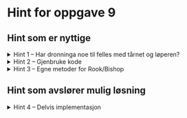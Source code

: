 # Hint for oppgave 9

## Hint som er nyttige

<details>
<summary>Hint 1 – Har dronninga noe til felles med tårnet og løperen?</summary>

Trekkene til dronninga er kombinasjonen av trekkene til tårnet og løperen. Du kan prøve å gjenbruke kode fra dem.

</details>

<details>
<summary>Hint 2 – Gjenbruke kode</summary>

For å kunne gjenbruke koden for å finne trekkene til tårenet og løperen i implementasjonen av dronninga må vi skrive 
litt om. Slik det er nå så ligger f.eks trekkene til tårnet i `Rook` sin `get_moves()`-metode. Dette er en metode, 
ikke en funksjon, ettersom den tar inn `&self`, og er kun tilgjengelig for å kalle fra en instans av en `Rook`. Vi 
ønsker derimot å kalle på noe à la `Rook::get_rook_moves()`. Da må vi lage en `get_rook_moves()`-funksjon i `Rook` 
som _ikke_ er en metode, men som er en offentlig, assosiert funksjon.

> En funksjon definert innenfor en `impl`-blokk er
>  * en metode dersom den tar `&self` (eller `&mut self`) som argument, og kan kun kalles fra en instans, som med  
   `self.get_moves()`
>  * en assosiert funksjon dersom den ikke tar inn `&self` (eller `&mut self`), og vi kan kalle den uten instans 
   dersom den er offentlig (markert med `pub` nøkkelordet), som med `Rook::get_rook_moves()`
> 
> Les mer om `struct`, metoder og assosierte funksjoner i [struct og trait](../../doc/teori/5-struct-og-trait.md) i 
> workshop-teorien.

</details>


<details>
<summary>Hint 3 – Egne metoder for Rook/Bishop</summary>

Om du ønsker å skille ut egne metoder til `Bishop`, som du kan kalle på fra en metode inni `impl Piece for Bishop {}`, kan
du legge dette inni en egen `impl`-blokk kun for `Bishop`

```rust
impl Bishop {
    fn my_custom_method(&self) -> MyResultType {
        // Implementasjon
}
```
For å kunne kalle denne utenfor et `Bishop`-objekt må vi definere den uten `&self` i funksjonssignaturen:

```rust
impl Bishop {
    pub fn my_custom_method() -> MyResultType {
        // Implementasjon
}
```

Dersom vi f.eks. vil bruke posisjonen `(u8, u8)` i en slik funksjon, må vi sende den inn som argument.

Les mer om `struct` og `impl`-blokker i [Implementere struct](../../doc/teori/5-struct-og-trait.md) i workshop-teorien.

</details>

## Hint som avslører mulig løsning

<details>
<summary>Hint 4 – Delvis implementasjon</summary>

I `Rook` og i `Bishop`:
```rust
impl Rook {
    pub fn get_rook_moves(position: &(u8, u8)) -> HashSet<Vec<(u8, u8)>> {
        // Flytte implementasjonen fra get_moves til hit
    }
}


impl Piece for Rook {
    /* resten av impl Piece */
    
    fn get_moves(&self, team: &HashSet<(u8, u8)>, rival_team: &HashSet<(u8, u8)>) -> HashSet<(u8, u8)> {
        Rook::get_rook_moves(&self.position).iter()
            .flat_map(|v| v.filter_blocked_squares(team, rival_team)).collect()
    }
}
```

I `Queen`:
```rust
fn get_moves(&self, team: &HashSet<(u8, u8)>, rival_team: &HashSet<(u8, u8)>) -> HashSet<(u8, u8)> {
    let mut move_directions = Rook::get_rook_moves(&self.position);
    move_directions.extend(Bishop::get_bishop_moves(&self.position));
    move_directions.iter()
        .flat_map(|v| v.filter_blocked_squares(team, rival_team)).collect()
}
```
</details>
